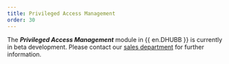 ```yaml
---
title: Privileged Access Management
order: 30
---
```

The ***Privileged Access Management*** module in {{ en.DHUBB }} is currently in beta development. Please contact our [sales department](mailto:sales@devolutions.net) for further information.

